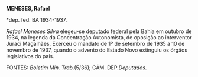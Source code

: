 **MENESES, Rafael**

\*dep. fed. BA 1934-1937.

*Rafael Meneses Silva* elegeu-se deputado federal pela Bahia em outubro
de 1934, na legenda da Concentração Autonomista, de oposição ao
interventor Juraci Magalhães. Exerceu o mandato de 1º de setembro de
1935 a 10 de novembro de 1937, quando o advento do Estado Novo extinguiu
os órgãos legislativos do país.

FONTES: *Boletim Min. Trab.*(5/36); CÂM. DEP.*Deputados.*

 
